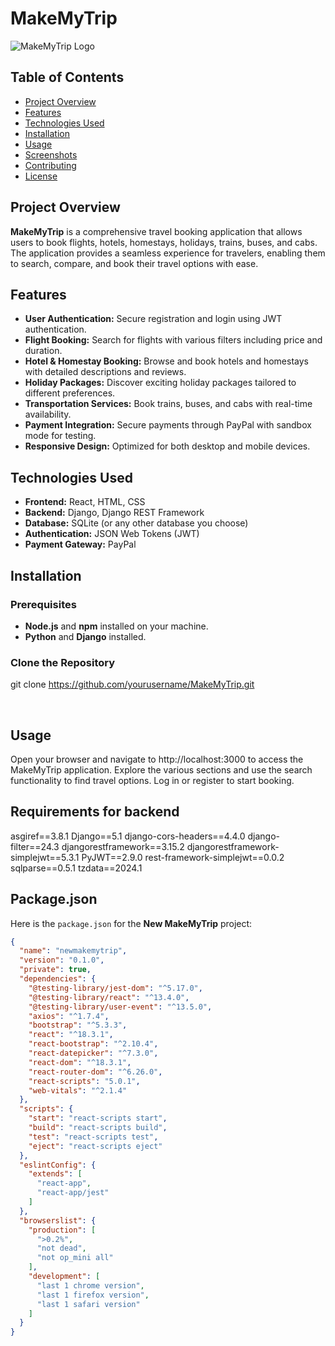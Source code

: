 # MakeMyTrip

![MakeMyTrip Logo](path/to/logo.png) <!-- Replace with actual path to logo image -->

## Table of Contents
- [Project Overview](#project-overview)
- [Features](#features)
- [Technologies Used](#technologies-used)
- [Installation](#installation)
- [Usage](#usage)
- [Screenshots](#screenshots)
- [Contributing](#contributing)
- [License](#license)

## Project Overview
**MakeMyTrip** is a comprehensive travel booking application that allows users to book flights, hotels, homestays, holidays, trains, buses, and cabs. The application provides a seamless experience for travelers, enabling them to search, compare, and book their travel options with ease.

## Features
- **User Authentication:** Secure registration and login using JWT authentication.
- **Flight Booking:** Search for flights with various filters including price and duration.
- **Hotel & Homestay Booking:** Browse and book hotels and homestays with detailed descriptions and reviews.
- **Holiday Packages:** Discover exciting holiday packages tailored to different preferences.
- **Transportation Services:** Book trains, buses, and cabs with real-time availability.
- **Payment Integration:** Secure payments through PayPal with sandbox mode for testing.
- **Responsive Design:** Optimized for both desktop and mobile devices.

## Technologies Used
- **Frontend:** React, HTML, CSS
- **Backend:** Django, Django REST Framework
- **Database:** SQLite (or any other database you choose)
- **Authentication:** JSON Web Tokens (JWT)
- **Payment Gateway:** PayPal

## Installation
### Prerequisites
- **Node.js** and **npm** installed on your machine.
- **Python** and **Django** installed.

### Clone the Repository
git clone https://github.com/yourusername/MakeMyTrip.git

<br>

## Usage
Open your browser and navigate to http://localhost:3000 to access the MakeMyTrip application.
Explore the various sections and use the search functionality to find travel options.
Log in or register to start booking.

## Requirements for backend
asgiref==3.8.1
Django==5.1
django-cors-headers==4.4.0
django-filter==24.3
djangorestframework==3.15.2
djangorestframework-simplejwt==5.3.1
PyJWT==2.9.0
rest-framework-simplejwt==0.0.2
sqlparse==0.5.1
tzdata==2024.1


## Package.json

Here is the `package.json` for the **New MakeMyTrip** project:

```json
{
  "name": "newmakemytrip",
  "version": "0.1.0",
  "private": true,
  "dependencies": {
    "@testing-library/jest-dom": "^5.17.0",
    "@testing-library/react": "^13.4.0",
    "@testing-library/user-event": "^13.5.0",
    "axios": "^1.7.4",
    "bootstrap": "^5.3.3",
    "react": "^18.3.1",
    "react-bootstrap": "^2.10.4",
    "react-datepicker": "^7.3.0",
    "react-dom": "^18.3.1",
    "react-router-dom": "^6.26.0",
    "react-scripts": "5.0.1",
    "web-vitals": "^2.1.4"
  },
  "scripts": {
    "start": "react-scripts start",
    "build": "react-scripts build",
    "test": "react-scripts test",
    "eject": "react-scripts eject"
  },
  "eslintConfig": {
    "extends": [
      "react-app",
      "react-app/jest"
    ]
  },
  "browserslist": {
    "production": [
      ">0.2%",
      "not dead",
      "not op_mini all"
    ],
    "development": [
      "last 1 chrome version",
      "last 1 firefox version",
      "last 1 safari version"
    ]
  }
}
